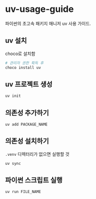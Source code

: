 # uv-usage-guide

파이썬의 초고속 패키지 매니저 uv 사용 가이드.

## uv 설치

choco로 설치함

```bash
# 관리자 권한 획득 후
choco install uv
```

## uv 프로젝트 생성

```bash
uv init
```

## 의존성 추가하기

```bash
uv add PACKAGE_NAME
```

## 의존성 설치하기

`.venv` 디렉터리가 없으면 실행할 것

```bash
uv sync
```

## 파이썬 스크립트 실행

```bash
uv run FILE_NAME
```

